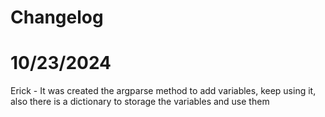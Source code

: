 # Changelog

# 10/23/2024

Erick - It was created the argparse method to add variables, keep using it, also there is a dictionary to storage 
the variables and use them